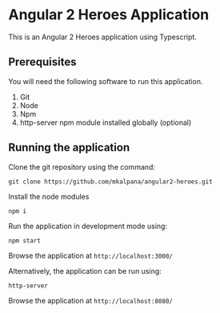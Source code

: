 # Angular 2 Heroes Application

This is an Angular 2 Heroes application using Typescript.

## Prerequisites

You will need the following software to run this application.

1. Git
2. Node
3. Npm
4. http-server npm module installed globally (optional)

## Running the application

Clone the git repository using the command:

`git clone https://github.com/mkalpana/angular2-heroes.git`

Install the node modules

`npm i`

Run the application in development mode using:

`npm start`

Browse the application at `http://localhost:3000/`

Alternatively, the application can be run using:
               
`http-server`
               
Browse the application at `http://localhost:8080/`
